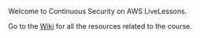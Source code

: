 Welcome to Continuous Security on AWS LiveLessons. 

Go to the [Wiki](https://github.com/PaulDuvall/csoa/wiki) for all the resources related to the course. 
